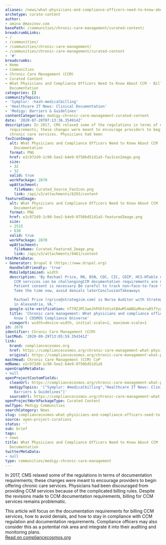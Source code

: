 ```yaml
---
aliases: /news/what-physicians-and-compliance-officers-need-to-know-about-ccm-billing-consent-documentation
archetype: curate-content
author:
- amina @maxinov.com
basePath: /communities/chronic-care-management/curated-content/
breadcrumbLinks:
- /
- /communities/
- /communities/chronic-care-management/
- /communities/chronic-care-management/curated-content
- '#'
breadcrumbs:
- Home
- Communities
- Chronic Care Management (CCM)
- Curated Content
- What Physicians and Compliance Officers Need to Know About CCM - Billing, Consent,
  Documentation
categories: []
communityTopics:
- 'Symplur: -hash-medicalbilling'
- 'Healthcare IT News: Clinical Documentation'
- 'Medigy: Barriers & Guidelines'
contentCategories: medigy-chronic-care-management-curated-content
date: '2020-07-28T07:13:36.354914Z'
description: In 2017, CMS relaxed some of the regulations in terms of documentation
  requirements; these changes were meant to encourage providers to begin offering
  chronic care services. Physicians had been
favIconImage:
  alt: What Physicians and Compliance Officers Need to Know About CCM - Billing, Consent,
    Documentation
  format: PNG
  href: e2c972d9-1c90-5ee2-b4e9-9750bd51d1a5-favIconImage.png
  size:
  - 32
  - 32
  valid: true
  workPackage: 2870
  wpAttachment:
    fileName: Curated_Source_FavIcon.png
    link: /api/v3/attachments/8293/content
featuredImage:
  alt: What Physicians and Compliance Officers Need to Know About CCM - Billing, Consent,
    Documentation
  format: PNG
  href: e2c972d9-1c90-5ee2-b4e9-9750bd51d1a5-featuredImage.png
  size:
  - 2515
  - 638
  valid: true
  workPackage: 2870
  wpAttachment:
    fileName: Curated_Featured_Image.png
    link: /api/v3/attachments/9461/content
htmlMetaData:
- Generator: Drupal 8 (https://www.drupal.org)
  HandheldFriendly: 'true'
  MobileOptimized: width
  description: 'By Rachael Price, RN, BSN, COC, CIC, CDIP, HCS-HTable of ContentsBilling
    CCM services can be challengingCCM documentation requirements are not so simple
    Patient consent is necessary Be careful to track non–face-to-face timeDocumentation:
    Take the time now, avoid denials laterConclusionTakeaways

    Rachael Price (rprice@strategicm.com) is Nurse Auditor with Strategic Management
    in Alexandria, VA.'
  google-site-verification: nT79ZJMl1weJhPGhfoViotB4wMlmABGuMnerwD5fYyg
  title: 'Chronic care management: What physicians and compliance officers need to
    know | COSMOS Compliance Universe'
  viewport: width=device-width, initial-scale=1, maximum-scale=1
id: 2870
identifier: Chronic Care Management (CCM)
lastMod: '2020-09-29T13:05:59.354341Z'
link:
  brand: compliancecosmos.org
  href: https://compliancecosmos.org/chronic-care-management-what-physicians-and-compliance-officers-need-know
  original: https://compliancecosmos.org/chronic-care-management-what-physicians-and-compliance-officers-need-know
mastHead: Chronic Care Management (CCM) CoP
mdName: e2c972d9-1c90-5ee2-b4e9-9750bd51d1a5
openGraphMetaData:
- null
openProjectCustomFields:
  cleanUrl: https://compliancecosmos.org/chronic-care-management-what-physicians-and-compliance-officers-need-know
  medigyTopics: '["Symplur: #medicalbilling","Healthcare IT News: Clinical Documentation","Medigy:
    Barriers & Guidelines"]'
  sourceUrl: https://compliancecosmos.org/chronic-care-management-what-physicians-and-compliance-officers-need-know
openProjectWorkPackageType: Curated Content
owlType: Medigy Communities
searchCategory: News
slug: compliancecosmos-what-physicians-and-compliance-officers-need-to-know-about-ccm-billing-consent-documentation
source: open-project-curations
status: ''
sub: brief
tags:
- news
title: What Physicians and Compliance Officers Need to Know About CCM - Billing, Consent,
  Documentation
twitterMetaData:
- null
type: communities/medigy-chronic-care-management
---
```


In 2017, CMS relaxed some of the regulations in terms of documentation requirements; these changes were meant to encourage providers to begin offering chronic care services. Physicians had been discouraged from providing CCM services because of the complicated billing rules. Despite the revisions made to CCM documentation requirements, billing for CCM services remains problematic.

This article will focus on the documentation requirements for billing CCM services, how to avoid denials, and how to stay in compliance with CCM regulation and documentation requirements. Compliance officers may also consider this as a potential risk area and integrate it into their auditing and monitoring plans.  
[Read on compliancecosmos.org](https://compliancecosmos.org/chronic-care-management-what-physicians-and-compliance-officers-need-know)